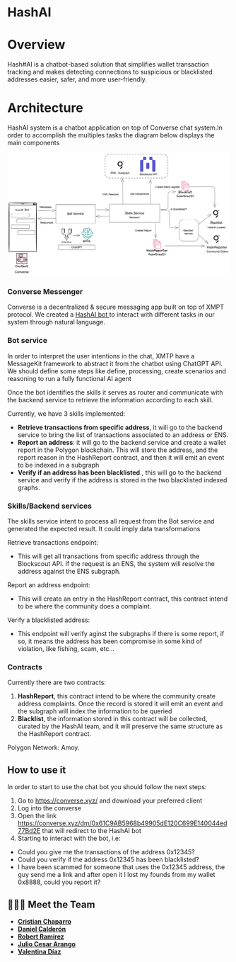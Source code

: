 # HashAI

# Overview

Hash#AI is a chatbot-based solution that simplifies wallet transaction tracking and makes detecting connections to suspicious or blacklisted addresses easier, safer, and more user-friendly.

# Architecture

HashAI system is a chatbot application on top of Converse chat system.In order to accomplish the multiples tasks the diagram below displays the main components

![image description](docs/images/hashai-architecture.png)

### Converse Messenger

Converse is a decentralized & secure messaging app built on top of XMPT protocol. We created a [HashAI bot ](https://converse.xyz/dm/0x61C9AB5968b49905dE120C699E140044ed77Bd2E)
to interact with different tasks in our system through natural language.

### Bot service

In order to interpret the user intentions in the chat, XMTP have a MessageKit framework to abstract
it from the chatbot using ChatGPT API. We should define some steps like define, processing, create scenarios and reasoning to run a fully functional AI agent

Once the bot identifies the skills it serves as router and communicate with the backend service to retrieve the
information according to each skill.

Currently, we have 3 skills implemented:
- **Retrieve transactions from specific address**, it will go to the backend service to bring the list of transactions associated to an address or ENS.
- **Report an address**: it will go to the backend service and create a wallet report in the Polygon blockchain. 
This will store the address, and the report reason in the HashReport contract, and then it will emit an event to be indexed in a subgraph 
- **Verify if an address has been blacklisted**., this will go to the backend service and verify if the address is stored in the two blacklisted indexed graphs. 

### Skills/Backend services

The skills service intent to process all request from the Bot service and generated the expected result. It could imply data transformations

Retrieve transactions endpoint: 
- This will get all transactions from specific address through the Blockscout API. If the request is an ENS, the system will resolve the address against the ENS subgraph. 

Report an address endpoint: 
- This will create an entry in the HashReport contract, this contract intend to be where the community does a complaint.

Verify a blacklisted address:
- This endpoint will verify aginst the subgraphs if there is some report, if so, it means the address has been compromise in some kind of violation, like fishing, scam, etc...


### Contracts

Currently there are two contracts:
1. **HashReport**, this contract intend to be where the community create address complaints. Once the record is stored it will emit an event and the subgraph will index the information to be queried
2. **Blacklist**, the information stored in this contract will be collected, curated by the HashAI team, and it will preserve the same structure as the HashReport contract. 

Polygon Network: Amoy.

##  How to use it
In order to start to use the chat bot you  should follow the next steps:
1. Go to https://converse.xyz/ and download your preferred client
2. Log into the converse
3. Open the link https://converse.xyz/dm/0x61C9AB5968b49905dE120C699E140044ed77Bd2E that will redirect to the HashAI bot
4. Starting to interact with the bot, i.e: 

- Could you give me the transactions of the address 0x12345? 
- Could you verify if the address 0x12345 has been blacklisted?
- I have been scammed for someone that uses the 0x12345 address, the guy send me a link and after open it I lost my founds from my wallet 0x8888, could you report it? 

## 👨🏻‍💻 Meet the Team
- [**Cristian Chaparro**](https://github.com/cristianchaparroa)
- [**Daniel Calderón**](https://github.com/danielcdz)
- [**Robert Ramirez**](https://github.com/robertram)
- [**Julio Cesar Arango**](https://www.linkedin.com/in/julio-cesar-bog-eth/)
- [**Valentina Díaz**](https://www.linkedin.com/in/valentina-diaz-estevez/)
